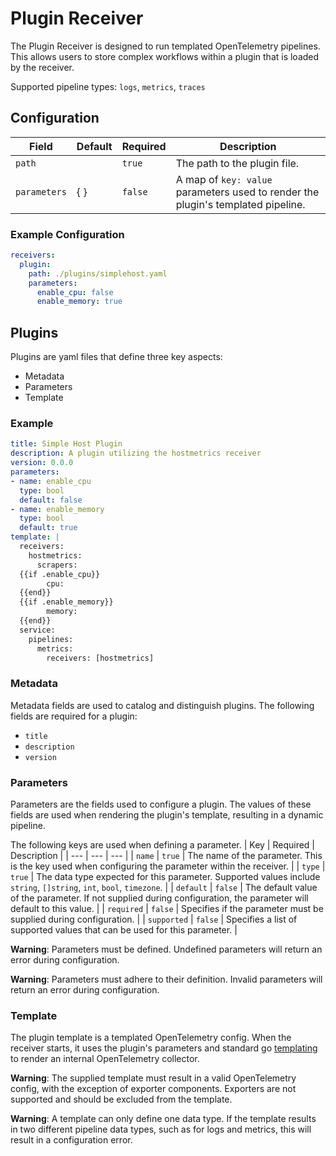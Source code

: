 # Plugin Receiver

The Plugin Receiver is designed to run templated OpenTelemetry pipelines. This allows users to store complex workflows within a plugin that is loaded by the receiver.

Supported pipeline types: `logs`, `metrics`, `traces`

## Configuration
| Field        | Default | Required | Description |
| ---          | ---     | ---      | ---         |
| `path`       |         | `true`   | The path to the plugin file. |
| `parameters` | { }     | `false`  | A map of `key: value` parameters used to render the plugin's templated pipeline. |

### Example Configuration
```yaml
receivers:
  plugin:
    path: ./plugins/simplehost.yaml
    parameters:
      enable_cpu: false
      enable_memory: true   
```

## Plugins
Plugins are yaml files that define three key aspects:
- Metadata
- Parameters
- Template

### Example
```yaml
title: Simple Host Plugin
description: A plugin utilizing the hostmetrics receiver
version: 0.0.0
parameters:
- name: enable_cpu
  type: bool
  default: false
- name: enable_memory
  type: bool
  default: true
template: |
  receivers:
    hostmetrics:
      scrapers:
  {{if .enable_cpu}}
        cpu:
  {{end}}
  {{if .enable_memory}}
        memory:
  {{end}}
  service:
    pipelines:
      metrics:
        receivers: [hostmetrics]
```
### Metadata
Metadata fields are used to catalog and distinguish plugins. The following fields are required for a plugin:
- `title`
- `description`
- `version`

### Parameters
Parameters are the fields used to configure a plugin. The values of these fields are used when rendering the plugin's template, resulting in a dynamic pipeline. 

The following keys are used when defining a parameter.
| Key | Required | Description |
| --- | --- | --- |
| `name`      | `true`  | The name of the parameter. This is the key used when configuring the parameter within the receiver. |
| `type`      | `true`  | The data type expected for this parameter. Supported values include `string`, `[]string`, `int`, `bool`, `timezone`. |
| `default`   | `false` | The default value of the parameter. If not supplied during configuration, the parameter will default to this value.   |
| `required`  | `false` | Specifies if the parameter must be supplied during configuration. |
| `supported` | `false` | Specifies a list of supported values that can be used for this parameter. |

**Warning**: Parameters must be defined. Undefined parameters will return an error during configuration.

**Warning**: Parameters must adhere to their definition. Invalid parameters will return an error during configuration.

### Template
The plugin template is a templated OpenTelemetry config. When the receiver starts, it uses the plugin's parameters and standard go [templating](https://pkg.go.dev/text/template) to render an internal OpenTelemetry collector.

**Warning**: The supplied template must result in a valid OpenTelemetry config, with the exception of exporter components. Exporters are not supported and should be excluded from the template.

**Warning**: A template can only define one data type. If the template results in two different pipeline data types, such as for logs and metrics, this will result in a configuration error.
